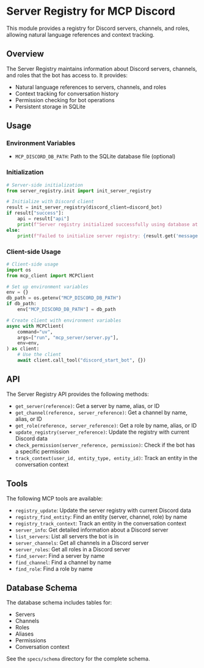 # Server Registry for MCP Discord

This module provides a registry for Discord servers, channels, and roles, allowing natural language references and context tracking.

## Overview

The Server Registry maintains information about Discord servers, channels, and roles that the bot has access to. It provides:

- Natural language references to servers, channels, and roles
- Context tracking for conversation history
- Permission checking for bot operations
- Persistent storage in SQLite

## Usage

### Environment Variables

- `MCP_DISCORD_DB_PATH`: Path to the SQLite database file (optional)

### Initialization

```python
# Server-side initialization
from server_registry.init import init_server_registry

# Initialize with Discord client
result = init_server_registry(discord_client=discord_bot)
if result["success"]:
    api = result["api"]
    print(f"Server registry initialized successfully using database at {result.get('db_path')}")
else:
    print(f"Failed to initialize server registry: {result.get('message')}")
```

### Client-side Usage

```python
# Client-side usage
import os
from mcp_client import MCPClient

# Set up environment variables
env = {}
db_path = os.getenv("MCP_DISCORD_DB_PATH")
if db_path:
    env["MCP_DISCORD_DB_PATH"] = db_path

# Create client with environment variables
async with MCPClient(
    command="uv",
    args=["run", "mcp_server/server.py"],
    env=env,
) as client:
    # Use the client
    await client.call_tool("discord_start_bot", {})
```

## API

The Server Registry API provides the following methods:

- `get_server(reference)`: Get a server by name, alias, or ID
- `get_channel(reference, server_reference)`: Get a channel by name, alias, or ID
- `get_role(reference, server_reference)`: Get a role by name, alias, or ID
- `update_registry(server_reference)`: Update the registry with current Discord data
- `check_permission(server_reference, permission)`: Check if the bot has a specific permission
- `track_context(user_id, entity_type, entity_id)`: Track an entity in the conversation context

## Tools

The following MCP tools are available:

- `registry_update`: Update the server registry with current Discord data
- `registry_find_entity`: Find an entity (server, channel, role) by name
- `registry_track_context`: Track an entity in the conversation context
- `server_info`: Get detailed information about a Discord server
- `list_servers`: List all servers the bot is in
- `server_channels`: Get all channels in a Discord server
- `server_roles`: Get all roles in a Discord server
- `find_server`: Find a server by name
- `find_channel`: Find a channel by name
- `find_role`: Find a role by name

## Database Schema

The database schema includes tables for:

- Servers
- Channels
- Roles
- Aliases
- Permissions
- Conversation context

See the `specs/schema` directory for the complete schema.

